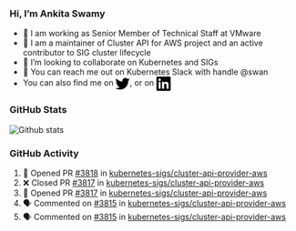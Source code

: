 ### Hi, I’m Ankita Swamy

- 💼 I am working as Senior Member of Technical Staff at VMware
- 👀 I am a maintainer of Cluster API for AWS project and an active contributor to SIG cluster lifecycle
- 💞️ I’m looking to collaborate on Kubernetes and SIGs
- 💬 You can reach me out on Kubernetes Slack with handle @swan
- You can also find me on <a href="https://twitter.com/SwamyAnkita" target="blank"><img align="center" src="https://raw.githubusercontent.com/Ankitasw/Ankitasw/master/svg/twitter.svg" alt="Ankitasw" height="25" width="25" color="#1DA1f2" /></a>, or on <a href="https://www.linkedin.com/in/Ankitaswamy/" target="blank"><img align="center" src="https://raw.githubusercontent.com/Ankitasw/Ankitasw/master/svg/linkedin.svg" alt="Ankitasw" height="25" width="25" /></a>

### GitHub Stats
![Github stats](https://github-readme-stats.vercel.app/api?username=Ankitasw&count_private=true&show_icons=true&theme=tokyonight)

### GitHub Activity 
<!--START_SECTION:activity-->
1. 💪 Opened PR [#3818](https://github.com/kubernetes-sigs/cluster-api-provider-aws/pull/3818) in [kubernetes-sigs/cluster-api-provider-aws](https://github.com/kubernetes-sigs/cluster-api-provider-aws)
2. ❌ Closed PR [#3817](https://github.com/kubernetes-sigs/cluster-api-provider-aws/pull/3817) in [kubernetes-sigs/cluster-api-provider-aws](https://github.com/kubernetes-sigs/cluster-api-provider-aws)
3. 💪 Opened PR [#3817](https://github.com/kubernetes-sigs/cluster-api-provider-aws/pull/3817) in [kubernetes-sigs/cluster-api-provider-aws](https://github.com/kubernetes-sigs/cluster-api-provider-aws)
4. 🗣 Commented on [#3815](https://github.com/kubernetes-sigs/cluster-api-provider-aws/issues/3815) in [kubernetes-sigs/cluster-api-provider-aws](https://github.com/kubernetes-sigs/cluster-api-provider-aws)
5. 🗣 Commented on [#3815](https://github.com/kubernetes-sigs/cluster-api-provider-aws/issues/3815) in [kubernetes-sigs/cluster-api-provider-aws](https://github.com/kubernetes-sigs/cluster-api-provider-aws)
<!--END_SECTION:activity-->
